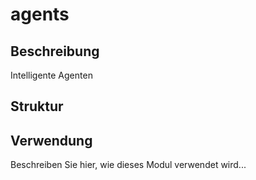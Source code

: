 ﻿# agents

## Beschreibung
Intelligente Agenten

## Struktur


## Verwendung
Beschreiben Sie hier, wie dieses Modul verwendet wird...
